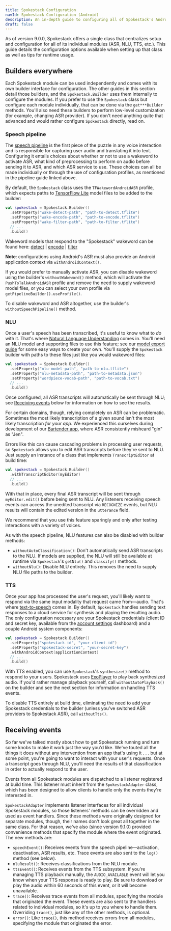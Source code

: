 ```yaml
---
title: Spokestack Configuration
navId: Spokestack Configuration (Android)
description: An in-depth guide to configuring all of Spokestack's Android modules in a single class.
draft: false
---
```


As of version 9.0.0, Spokestack offers a single class that centralizes setup and configuration for all of its individual modules (ASR, NLU, TTS, etc.). This guide details the configuration options available when setting up that class as well as tips for runtime usage.

## Builders everywhere

Each Spokestack module can be used independently and comes with its own builder interface for configuration. The other guides in this section detail those builders, and the `Spokestack.Builder` uses them internally to configure the modules. If you prefer to use the `Spokestack` class but configure each module individually, that can be done via the `get***Builder` methods. You'll also need these builders to perform low-level customization (for example, changing ASR provider). If you don't need anything quite that advanced and would rather configure `Spokestack` directly, read on.

### Speech pipeline

The [speech pipeline](speech-pipeline) is the first piece of the puzzle in any voice interaction and is responsible for capturing user audio and translating it into text. Configuring it entails choices about whether or not to use a wakeword to activate ASR, what kind of preprocessing to perform on audio before sending it to ASR, and which ASR service to use. These choices can all be made individually or through the use of configuration profiles, as mentioned in the pipeline guide linked above.

By default, the `Spokestack` class uses the `TFWakewordAndroidASR` profile, which expects paths to [TensorFlow Lite](https://www.tensorflow.org/lite) model files to be added to the builder:

```kotlin
val spokestack = Spokestack.Builder()
  .setProperty("wake-detect-path", "path-to-detect.tflite")
  .setProperty("wake-encode-path", "path-to-encode.tflite")
  .setProperty("wake-filter-path", "path-to-filter.tflite")
  // ...
  .build()
```

Wakeword models that respond to the "Spokestack" wakeword can be found here: [detect](https://d3dmqd7cy685il.cloudfront.net/model/wake/spokestack/detect.tflite) | [encode](https://d3dmqd7cy685il.cloudfront.net/model/wake/spokestack/encode.tflite) | [filter](https://d3dmqd7cy685il.cloudfront.net/model/wake/spokestack/filter.tflite)

**Note**: configurations using Android's ASR must also provide an Android application context via `withAndroidContext()`.

If you would prefer to manually activate ASR, you can disable wakeword using the builder's `withoutWakeword()` method, which will activate the `PushToTalkAndroidASR` profile and remove the need to supply wakeword model files, or you can select your own profile via `getPipelineBuilder().useProfile()`.

To disable wakeword and ASR altogether, use the builder's `withoutSpeechPipeline()` method.

### NLU

Once a user's speech has been transcribed, it's useful to know what to _do_ with it. That's where [Natural Language Understanding](nlu) comes in. You'll need an NLU model and supporting files to use this feature; see our [model export guide](/docs/Concepts/export) for some easy ways to create your own. You'll supply the `Spokestack` builder with paths to these files just like you would wakeword files:

```kotlin
val spokestack = Spokestack.Builder()
  .setProperty("nlu-model-path", "path-to-nlu.tflite")
  .setProperty("nlu-metadata-path", "path-to-metadata.json")
  .setProperty("wordpiece-vocab-path", "path-to-vocab.txt")
  // ...
  .build()
```

Once configured, all ASR transcripts will automatically be sent through NLU; see [Receiving events](#receiving-events) below for information on how to see the results.

For certain domains, though, relying completely on ASR can be problematic. Sometimes the most likely transcription of a given sound isn't the most likely transcription _for your app_. We experienced this ourselves during development of our [Bartender app](https://play.google.com/store/apps/details?id=com.spokestack.bartender), where ASR consistently misheard "gin" as "Jen".

Errors like this can cause cascading problems in processing user requests, so `Spokestack` allows you to edit ASR transcripts before they're sent to NLU. Just supply an instance of a class that implements `TranscriptEditor` at build time:

```kotlin
val spokestack = Spokestack.Builder()
  .withTranscriptEditor(myEditor)
  // ...
  .build()
```

With that in place, every final ASR transcript will be sent through `myEditor.edit()` before being sent to NLU. Any listeners receiving speech events can access the unedited transcript via `RECOGNIZE` events, but NLU results will contain the edited version in the `utterance` field.

We recommend that you use this feature sparingly and only after testing interactions with a variety of voices.

As with the speech pipeline, NLU features can also be disabled with builder methods:

- `withoutAutoClassification()`: Don't automatically send ASR transcripts to the NLU. If models are supplied, the NLU will still be available at runtime via `Spokestack`'s `getNlu()` and `classify()` methods.
- `withoutNlu()`: Disable NLU entirely. This removes the need to supply NLU file paths to the builder.

### TTS

Once your app has processed the user's request, you'll likely want to respond via the same input modality that request came from—audio. That's where [text-to-speech](tts) comes in. By default, `Spokestack` handles sending text responses to a cloud service for synthesis and playing the resulting audio. The only configuration necessary are your Spokestack credentials (client ID and secret key, available from the [account settings](/account/settings) dashboard) and a couple Android system components:

```kotlin
val spokestack = Spokestack.Builder()
  .setProperty("spokestack-id", "your-client-id")
  .setProperty("spokestack-secret", "your-secret-key")
  .withAndroidContext(applicationContext)
  // ...
  .build()
```

With TTS enabled, you can use `Spokestack`'s `synthesize()` method to respond to your users. Spokestack uses [ExoPlayer](https://exoplayer.dev/) to play back synthesized audio. If you'd rather manage playback yourself, call `withoutAutoPlayback()` on the builder and see the next section for information on handling TTS events.

To disable TTS entirely at build time, eliminating the need to add your Spokestack credentials to the builder (unless you've switched ASR providers to Spokestack ASR), call `withoutTts()`.

## Receiving events

So far we've talked mostly about how to get Spokestack running and turn some knobs to make it work just the way you'd like. We've touted all the things it does without any intervention from an app that's using it . . . but at some point, you're going to want to interact with your user's requests. Once a transcript goes through NLU, you'll need the results of that classification in order to actually respond to the user.

Events from all Spokestack modules are dispatched to a listener registered at build time. This listener must inherit from the `SpokestackAdapter` class, which has been designed to allow clients to handle only the events they're interested in.

`SpokestackAdapter` implements listener interfaces for all individual Spokestack modules, so those listeners' methods can be overridden and used as event handlers. Since these methods were originally designed for separate modules, though, their names don't look great all together in the same class. For that reason, we've also (since version 9.1.0) provided convenience methods that specify the module where the event originated. The new methods are:

- `speechEvent()`: Receives events from the speech pipeline—activation, deactivation, ASR results, etc. Trace events are also sent to the `log()` method (see below).
- `nluResult()`: Receives classifications from the NLU module.
- `ttsEvent()`: Receives events from the TTS subsystem. If you're managing TTS playback manually, the `AUDIO_AVAILABLE` event will let you know when your TTS response is ready to play. Be sure to download or play the audio within 60 seconds of this event, or it will become unavailable.
- `trace()`: Receives trace events from all modules, specifying the module that originated the event. These events are also sent to the handlers related to individual modules, so it's up to you where to handle them. Overriding `trace()`, just like any of the other methods, is optional.
- `error()`: Like `trace()`, this method receives errors from all modules, specifying the module that originated the error.
